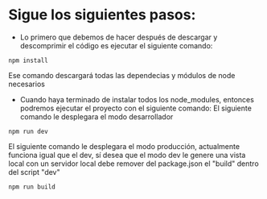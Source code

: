 # Sigue los siguientes pasos:

* Lo primero que debemos de hacer después de descargar y descomprimir el código es ejecutar el siguiente comando:

```
npm install
```
Ese comando descargará todas las dependecias y módulos de node necesarios


* Cuando haya terminado de instalar todos los node_modules, entonces podremos ejecutar el proyecto con el siguiente comando:
El siguiente comando le desplegara el modo desarrollador

```
npm run dev
```
El siguiente comando le desplegara el modo producción, actualmente funciona igual que el dev, sí desea que el modo dev le
genere una vista local con un servidor local debe remover del package.json el "build" dentro del script "dev"
```
npm run build
```
